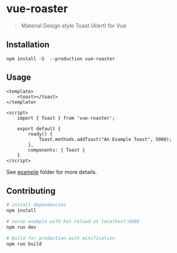 # vue-roaster

> Material Design style Toast (Alert) for Vue

## Installation

`npm install -S  --production vue-roaster`

## Usage

```
<template>
    <toast></toast>
</template>

<script>
    import { Toast } from 'vue-roaster';

    export default {
        ready() {
            Toast.methods.addToast("An Example Toast", 5000);
        },
        components: { Toast }
    }
</script>
```

See [example](https://github.com/atjonathan/vue-roaster/tree/master/example) folder for more details.

## Contributing

``` bash
# install dependencies
npm install

# serve example with hot reload at localhost:8080
npm run dev

# build for production with minification
npm run build
```
